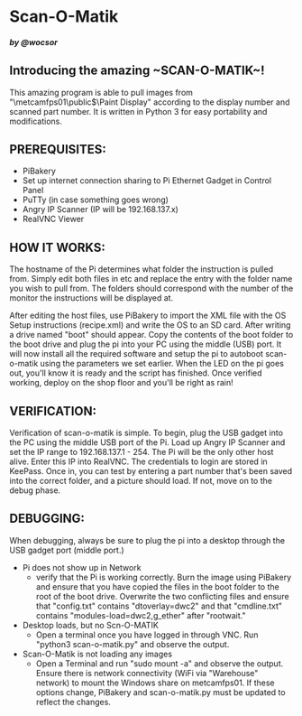 # Scan-O-Matik
##### by @wocsor
## Introducing the amazing ~SCAN-O-MATIK~!
This amazing program is able to pull images from "\\metcamfps01\public$\Paint Display\" according to the display number and scanned part number. It is written in Python 3 for easy portability and modifications.


## PREREQUISITES:

+ PiBakery
+ Set up internet connection sharing to Pi Ethernet Gadget in Control Panel
+ PuTTy (in case something goes wrong)
+ Angry IP Scanner (IP will be 192.168.137.x)
+ RealVNC Viewer


## HOW IT WORKS: 

The hostname of the Pi determines what folder the instruction is pulled from. Simply edit both files in etc and replace the entry with the folder name you wish to pull from. The folders should correspond with the number of the monitor the instructions will be displayed at.

After editing the host files, use PiBakery to import the XML file with the OS Setup instructions (recipe.xml) and write the OS to an SD card. After writing a drive named "boot" should appear. Copy the contents of the boot folder to the boot drive and plug the pi into your PC using the middle (USB) port. It will now install all the required software and setup the pi to autoboot scan-o-matik using the parameters we set earlier. When the LED on the pi goes out, you'll know it is ready and the script has finished. Once verified working, deploy on the shop floor and you'll be right as rain! 

## VERIFICATION:

Verification of scan-o-matik is simple. To begin, plug the USB gadget into the PC using the middle USB port of the Pi. Load up Angry IP Scanner and set the IP range to 192.168.137.1 - 254. The Pi will be the only other host alive. Enter this IP into RealVNC. The credentials to login are stored in KeePass. Once in, you can test by entering a part number that's been saved into the correct folder, and a picture should load. If not, move on to the debug phase.

## DEBUGGING:

When debugging, always be sure to plug the pi into a desktop through the USB gadget port (middle port.)

+ Pi does not show up in Network 
	- verify that the Pi is working correctly. Burn the image using PiBakery and ensure that you have copied the files in the boot folder to the root of the boot drive. Overwrite the two conflicting files and ensure that "config.txt" contains "dtoverlay=dwc2" and that "cmdline.txt" contains "modules-load=dwc2,g_ether" after "rootwait."
+ Desktop loads, but no Scn-O-MATIK
	- Open a terminal once you have logged in through VNC. Run "python3 scan-o-matik.py" and observe the output.
+ Scan-O-Matik is not loading any images
	- Open a Terminal and run "sudo mount -a" and observe the output. Ensure there is network connectivity (WiFi via "Warehouse" network) to mount the Windows share on metcamfps01. If these options change, PiBakery and scan-o-matik.py must be updated to reflect the changes.
